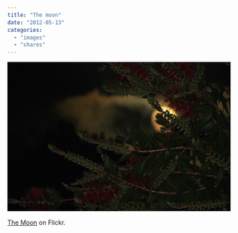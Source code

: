 ```yaml
---
title: "The moon"
date: "2012-05-13"
categories: 
  - "images"
  - "shares"
---
```


![](images/tumblr_m3ut53vNJI1qz4vrlo1_640.jpg)

[The Moon](http://www.flickr.com/photos/pitermarx/7154146101/) on Flickr.
